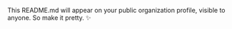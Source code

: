 This README.md will appear on your public organization profile, visible to anyone. So make it pretty. :sparkles:
